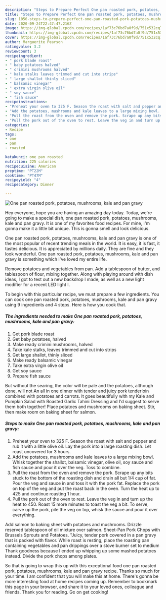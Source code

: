 ```yaml
---
description: "Steps to Prepare Perfect One pan roasted pork, potatoes, mushrooms, kale and pan gravy"
title: "Steps to Prepare Perfect One pan roasted pork, potatoes, mushrooms, kale and pan gravy"
slug: 1050-steps-to-prepare-perfect-one-pan-roasted-pork-potatoes-mushrooms-kale-and-pan-gravy
date: 2020-09-24T22:47:47.216Z
image: https://img-global.cpcdn.com/recipes/1af73c76bd7a0f9d/751x532cq70/one-pan-roasted-pork-potatoes-mushrooms-kale-and-pan-gravy-recipe-main-photo.jpg
thumbnail: https://img-global.cpcdn.com/recipes/1af73c76bd7a0f9d/751x532cq70/one-pan-roasted-pork-potatoes-mushrooms-kale-and-pan-gravy-recipe-main-photo.jpg
cover: https://img-global.cpcdn.com/recipes/1af73c76bd7a0f9d/751x532cq70/one-pan-roasted-pork-potatoes-mushrooms-kale-and-pan-gravy-recipe-main-photo.jpg
author: Marguerite Pearson
ratingvalue: 3.2
reviewcount: 3
recipeingredient:
- " pork blade roast"
- " baby potatoes halved"
- " crimini mushrooms halved"
- " kale stalks leaves trimmed and cut into strips"
- " large shallot thinly sliced"
- " balsamic vinegar"
- " extra virgin olive oil"
- " soy sauce"
- " fish sauce"
recipeinstructions:
- "Preheat your oven to 325 F. Season the roast with salt and pepper and rub it with a little olive oil. Lay the pork into a large roasting dish. Let roast uncovered for 3 hours."
- "Add the potatoes, mushrooms and kale leaves to a large mixing bowl. Whisk together the shallot, balsamic vinegar, olive oil, soy sauce and fish sauce and pour it over the veg. Toss to combine."
- "Pull the roast from the oven and remove the pork. Scrape up any bits stuck to the bottom of the roasting dish and drain all but 1/4 cup of fat. Pour the veg and sauce in and toss it with the pork fat. Replace the pork on top of the veg and put the roast back in the oven. Turn the heat up to 425 and continue roasting 1 hour."
- "Pull the pork out of the oven to rest. Leave the veg in and turn up the heat to 450. Roast 15 more minutes to toast the veg a bit. To serve, carve up the pork, pile the veg on top, whisk the sauce and pour it over everything."
categories:
- Recipe
tags:
- one
- pan
- roasted

katakunci: one pan roasted 
nutrition: 225 calories
recipecuisine: American
preptime: "PT22M"
cooktime: "PT47M"
recipeyield: "4"
recipecategory: Dinner

---
```



![One pan roasted pork, potatoes, mushrooms, kale and pan gravy](https://img-global.cpcdn.com/recipes/1af73c76bd7a0f9d/751x532cq70/one-pan-roasted-pork-potatoes-mushrooms-kale-and-pan-gravy-recipe-main-photo.jpg)

Hey everyone, hope you are having an amazing day today. Today, we're going to make a special dish, one pan roasted pork, potatoes, mushrooms, kale and pan gravy. It is one of my favorites food recipes. For mine, I'm gonna make it a little bit unique. This is gonna smell and look delicious.

One pan roasted pork, potatoes, mushrooms, kale and pan gravy is one of the most popular of recent trending meals in the world. It is easy, it is fast, it tastes delicious. It is appreciated by millions daily. They are fine and they look wonderful. One pan roasted pork, potatoes, mushrooms, kale and pan gravy is something which I've loved my entire life.

Remove potatoes and vegetables from pan. Add a tablespoon of butter, and tablespoon of flour, mixing together. Along with playing around with dish ideas, I got to test out a new backdrop I made, as well as a new light modifier for a recent LED light I.


To begin with this particular recipe, we must prepare a few ingredients. You can cook one pan roasted pork, potatoes, mushrooms, kale and pan gravy using 9 ingredients and 4 steps. Here is how you cook that.

<!--inarticleads1-->

##### The ingredients needed to make One pan roasted pork, potatoes, mushrooms, kale and pan gravy:

1. Get  pork blade roast
1. Get  baby potatoes, halved
1. Make ready  crimini mushrooms, halved
1. Take  kale stalks, leaves trimmed and cut into strips
1. Get  large shallot, thinly sliced
1. Make ready  balsamic vinegar
1. Take  extra virgin olive oil
1. Get  soy sauce
1. Prepare  fish sauce


But without the searing, the color will be pale and the potatoes, although done, will not An all in one dinner with tender and juicy pork tenderloin combined with potatoes and carrots. It goes beautifully with my Kale and Pumpkin Salad with Roasted Garlic Tahini Dressing and I&#39;d suggest to serve them both together! Place potatoes and mushrooms on baking sheet. Stir, then make room on baking sheet for salmon. 

<!--inarticleads2-->

##### Steps to make One pan roasted pork, potatoes, mushrooms, kale and pan gravy:

1. Preheat your oven to 325 F. Season the roast with salt and pepper and rub it with a little olive oil. Lay the pork into a large roasting dish. Let roast uncovered for 3 hours.
1. Add the potatoes, mushrooms and kale leaves to a large mixing bowl. Whisk together the shallot, balsamic vinegar, olive oil, soy sauce and fish sauce and pour it over the veg. Toss to combine.
1. Pull the roast from the oven and remove the pork. Scrape up any bits stuck to the bottom of the roasting dish and drain all but 1/4 cup of fat. Pour the veg and sauce in and toss it with the pork fat. Replace the pork on top of the veg and put the roast back in the oven. Turn the heat up to 425 and continue roasting 1 hour.
1. Pull the pork out of the oven to rest. Leave the veg in and turn up the heat to 450. Roast 15 more minutes to toast the veg a bit. To serve, carve up the pork, pile the veg on top, whisk the sauce and pour it over everything.


Add salmon to baking sheet with potatoes and mushrooms. Drizzle reserved tablespoon of oil mixture over salmon. Sheet-Pan Pork Chops with Brussels Sprouts and Potatoes. &#34;Juicy, tender pork covered in a pan gravy that is packed with flavor. While roast is resting, place the roasting pan containing vegetables and pan drippings over a stove burner set to medium Thank goodness because I ended up whipping up some mashed potatoes instead. Divide the pork chops among plates. 

So that is going to wrap this up with this exceptional food one pan roasted pork, potatoes, mushrooms, kale and pan gravy recipe. Thanks so much for your time. I am confident that you will make this at home. There's gonna be more interesting food at home recipes coming up. Remember to bookmark this page in your browser, and share it to your loved ones, colleague and friends. Thank you for reading. Go on get cooking!
